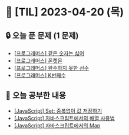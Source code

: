 # 📆 [TIL] 2023-04-20 (목)

## 🔒 오늘 푼 문제 (1 문제)

- [[프로그래머스] 같은 숫자는 싫어](https://school.programmers.co.kr/learn/courses/30/lessons/12906)
- [[프로그래머스] 폰켓몬](https://school.programmers.co.kr/learn/courses/30/lessons/1845)
- [[프로그래머스] 완주하지 못한 선수](https://school.programmers.co.kr/learn/courses/30/lessons/42576)
- [[프로그래머스] K번째수](https://school.programmers.co.kr/learn/courses/30/lessons/42748)

## 📝 오늘 공부한 내용

- [[JavaScript] Set: 중복없이 값 저장하기](https://monsta-zo.github.io/javascript/JS-set/)
- [[JavaScript] 자바스크립트에서의 배열 사용법](https://monsta-zo.github.io/javascript/JS-Array/)
- [[JavaScript] 자바스크립트에서의 Map](https://monsta-zo.github.io/javascript/js-map/)
